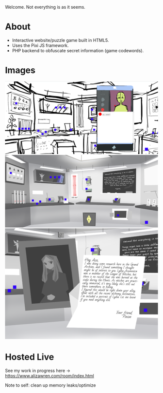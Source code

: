 Welcome. Not everything is as it seems.

# About #
* Interactive website/puzzle game built in HTML5.
* Uses the Pixi JS framework.
* PHP backend to obfuscate secret information (game codewords).

# Images #

![A room with various objects](/preview.png)
![A room with various objects](/preview2.png)
![A framed photo and a letter](/preview3.PNG)

# Hosted Live #
See my work in progress here -> https://www.alizawren.com/room/index.html

Note to self: clean up memory leaks/optimize
